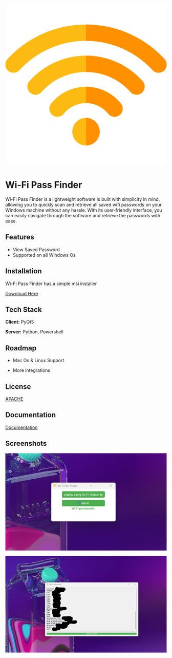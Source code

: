 
![Logo](Logo.png)


# Wi-Fi Pass Finder

Wi-Fi Pass Finder is a  lightweight software is built with simplicity in mind, allowing you to quickly scan and retrieve all saved wifi passwords on your Windows machine without any hassle. With its user-friendly interface, you can easily navigate through the software and retrieve the passwords with ease.


## Features

- View Saved Password
- Supported on all Windows Os


## Installation

Wi-Fi Pass Finder has a simple  msi installer 

  [Download Here](https://choosealicense.com/licenses/mit/)


    
## Tech Stack

**Client:** PyQt5 

**Server:** Python, Powershell


## Roadmap

- Mac Os & Linux Support

- More integrations


## License

[APACHE](Licence)


## Documentation

[Documentation](documentation.txt)


## Screenshots

![App Screenshot](Img/1.png)

![App Screenshot](Img/2.png)
